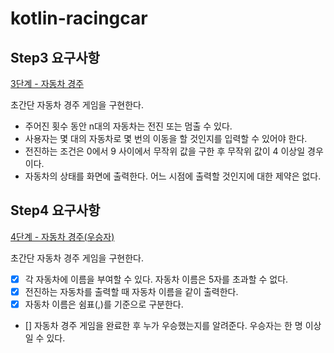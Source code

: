 # kotlin-racingcar

## Step3 요구사항
[3단계 - 자동차 경주](https://edu.nextstep.camp/s/w5G1pCe7/ls/fr4k7KMk)

초간단 자동차 경주 게임을 구현한다.

* 주어진 횟수 동안 n대의 자동차는 전진 또는 멈출 수 있다.
* 사용자는 몇 대의 자동차로 몇 번의 이동을 할 것인지를 입력할 수 있어야 한다.
* 전진하는 조건은 0에서 9 사이에서 무작위 값을 구한 후 무작위 값이 4 이상일 경우이다.
* 자동차의 상태를 화면에 출력한다. 어느 시점에 출력할 것인지에 대한 제약은 없다.

## Step4 요구사항
[4단계 - 자동차 경주(우승자)](https://edu.nextstep.camp/s/w5G1pCe7/ls/NHSiVeTy)

초간단 자동차 경주 게임을 구현한다.

* [x] 각 자동차에 이름을 부여할 수 있다. 자동차 이름은 5자를 초과할 수 없다.
* [x] 전진하는 자동차를 출력할 때 자동차 이름을 같이 출력한다.
* [x] 자동차 이름은 쉼표(,)를 기준으로 구분한다.
* [] 자동차 경주 게임을 완료한 후 누가 우승했는지를 알려준다. 우승자는 한 명 이상일 수 있다.